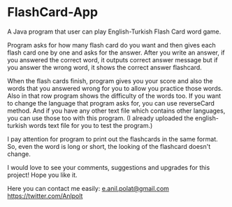 # FlashCard-App
A Java program that user can play English-Turkish Flash Card word game. 

Program asks for how many flash card do you want and then gives each flash card one by one and asks for the answer. After you write an answer, if you answered the correct word, it outputs correct answer message but if you answer the wrong word, it shows the correct answer flashcard. 

When the flash cards finish, program gives you your score and also the words that you answered wrong for you to allow you practice those words. Also in that row program shows the difficulty of the words too. If you want to change the language that program asks for, you can use reverseCard method. And if you have any other text file which contains other languages, you can use those too with this program. (I already uploaded the english-turkish words text file for you to test the program.)

I pay attention for program to print out the flashcards in the same format. So, even the word is long or short, the looking of the flashcard doesn't change. 

I would love to see your comments, suggestions and upgrades for this project! Hope you like it.

Here you can contact me easily: e.anil.polat@gmail.com https://twitter.com/Anlpolt
